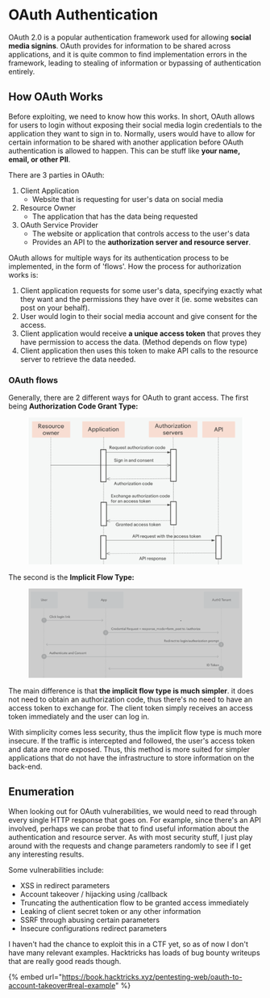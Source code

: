 # OAuth Authentication

OAuth 2.0 is a popular authentication framework used for allowing **social media signins**. OAuth provides for information to be shared across applications, and it is quite common to find implementation errors in the framework, leading to stealing of information or bypassing of authentication entirely.

## How OAuth Works

Before exploiting, we need to know how this works. In short, OAuth allows for users to login without exposing their social media login credentials to the application they want to sign in to. Normally, users would have to allow for certain information to be shared with another application before OAuth authentication is allowed to happen. This can be stuff like **your name, email, or other PII**.&#x20;

There are 3 parties in OAuth:

1. Client Application
   * Website that is requesting for user's data on social media
2. Resource Owner
   * The application that has the data being requested
3. OAuth Service Provider
   * The website or application that controls access to the user's data
   * Provides an API to the **authorization server and resource server**.

OAuth allows for multiple ways for its authentication process to be implemented, in the form of 'flows'. How the process for authorization works is:

1. Client application requests for some user's data, specifying exactly what they want and the permissions they have over it (ie. some websites can post on your behalf).
2. User would login to their social media account and give consent for the access.&#x20;
3. Client application would receive **a unique access token** that proves they have permission to access the data. (Method depends on flow type)
4. Client application then uses this token to make API calls to the resource server to retrieve the data needed.

### OAuth flows

Generally, there are 2 different ways for OAuth to grant access. The first being **Authorization Code Grant Type:**

<figure><img src="../.gitbook/assets/image (459).png" alt=""><figcaption></figcaption></figure>

The second is the **Implicit Flow Type:**

<figure><img src="../.gitbook/assets/image (2663).png" alt=""><figcaption></figcaption></figure>

The main difference is that **the implicit flow type is much simpler**. it does not need to obtain an authorization code, thus there's no need to have an access token to exchange for. The client token simply receives an access token immediately and the user can log in.&#x20;

With simplicity comes less security, thus the implicit flow type is much more insecure. If the traffic is intercepted and followed, the user's access token and data are more exposed. Thus, this method is more suited for simpler applications that do not have the infrastructure to store information on the back-end.&#x20;

## Enumeration

When looking out for OAuth vulnerabilities, we would need to read through every single HTTP response that goes on. For example, since there's an API involved, perhaps we can probe that to find useful information about the authentication and resource server. As with most security stuff, I just play around with the requests and change parameters randomly to see if I get any interesting results.&#x20;

Some vulnerabilities include:

* XSS in redirect parameters
* Account takeover / hijacking using /callback&#x20;
* Truncating the authentication flow to be granted access immediately
* Leaking of client secret token or any other information
* SSRF through abusing certain parameters
* Insecure configurations redirect parameters

I haven't had the chance to exploit this in a CTF yet, so as of now I don't have many relevant examples. Hacktricks has loads of bug bounty writeups that are really good reads though.

{% embed url="https://book.hacktricks.xyz/pentesting-web/oauth-to-account-takeover#real-example" %}

